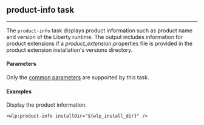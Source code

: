 ## product-info task
---

The `product-info` task displays product information such as product name and version of the Liberty runtime. The output includes information for product extensions if a *product_extension*.properties file is provided in the product extension installation's versions directory.

#### Parameters

Only the [common parameters](common-parameters.md#common-parameters) are supported by this task.

#### Examples

Display the product information.
 
```ant
<wlp:product-info installDir="${wlp_install_dir}" />
```